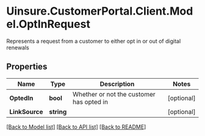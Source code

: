 # Uinsure.CustomerPortal.Client.Model.OptInRequest
Represents a request from a customer to either opt in or out of digital renewals

## Properties

Name | Type | Description | Notes
------------ | ------------- | ------------- | -------------
**OptedIn** | **bool** | Whether or not the customer has opted in | [optional] 
**LinkSource** | **string** |  | [optional] 

[[Back to Model list]](../README.md#documentation-for-models) [[Back to API list]](../README.md#documentation-for-api-endpoints) [[Back to README]](../README.md)

